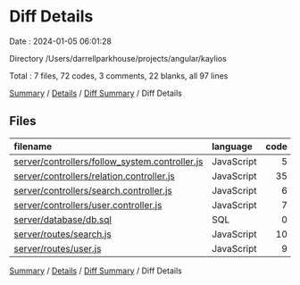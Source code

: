 # Diff Details

Date : 2024-01-05 06:01:28

Directory /Users/darrellparkhouse/projects/angular/kaylios

Total : 7 files,  72 codes, 3 comments, 22 blanks, all 97 lines

[Summary](results.md) / [Details](details.md) / [Diff Summary](diff.md) / Diff Details

## Files
| filename | language | code | comment | blank | total |
| :--- | :--- | ---: | ---: | ---: | ---: |
| [server/controllers/follow_system.controller.js](/server/controllers/follow_system.controller.js) | JavaScript | 5 | 0 | 1 | 6 |
| [server/controllers/relation.controller.js](/server/controllers/relation.controller.js) | JavaScript | 35 | 3 | 7 | 45 |
| [server/controllers/search.controller.js](/server/controllers/search.controller.js) | JavaScript | 6 | 0 | 5 | 11 |
| [server/controllers/user.controller.js](/server/controllers/user.controller.js) | JavaScript | 7 | 0 | 1 | 8 |
| [server/database/db.sql](/server/database/db.sql) | SQL | 0 | 0 | 2 | 2 |
| [server/routes/search.js](/server/routes/search.js) | JavaScript | 10 | 0 | 3 | 13 |
| [server/routes/user.js](/server/routes/user.js) | JavaScript | 9 | 0 | 3 | 12 |

[Summary](results.md) / [Details](details.md) / [Diff Summary](diff.md) / Diff Details
